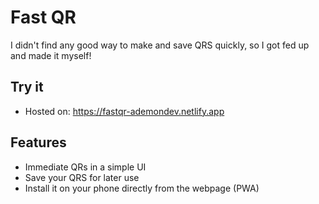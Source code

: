 # Fast QR

I didn't find any good way to make and save QRS quickly, so I got fed up and made it myself!

## Try it

- Hosted on: https://fastqr-ademondev.netlify.app

## Features

- Immediate QRs in a simple UI
- Save your QRS for later use
- Install it on your phone directly from the webpage (PWA)
